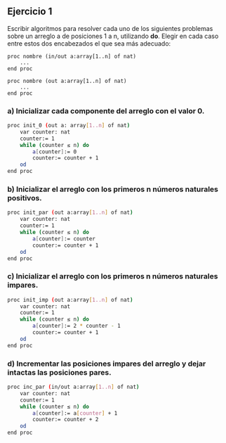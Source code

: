 ## Ejercicio 1
Escribir algoritmos para resolver cada uno de los siguientes problemas sobre un arreglo a de posiciones 1 a n, utilizando **do**. Elegir en cada caso entre estos dos encabezados el que sea más adecuado:

```
proc nombre (in/out a:array[1..n] of nat)
    ...
end proc
```
```
proc nombre (out a:array[1..n] of nat)
    ...
end proc
```

### a) Inicializar cada componente del arreglo con el valor 0.

```bash
proc init_0 (out a: array[1..n] of nat)
    var counter: nat
    counter:= 1
    while (counter ≤ n) do
        a[counter]:= 0
        counter:= counter + 1
    od
end proc
```

### b) Inicializar el arreglo con los primeros n números naturales positivos.

```bash
proc init_par (out a:array[1..n] of nat)
    var counter: nat
    counter:= 1
    while (counter ≤ n) do
        a[counter]:= counter
        counter:= counter + 1
    od
end proc
```

### c) Inicializar el arreglo con los primeros n números naturales impares.

```bash
proc init_imp (out a:array[1..n] of nat)
    var counter: nat
    counter:= 1
    while (counter ≤ n) do
        a[counter]:= 2 * counter - 1
        counter:= counter + 1
    od
end proc
```

### d) Incrementar las posiciones impares del arreglo y dejar intactas las posiciones pares.

```bash
proc inc_par (in/out a:array[1..n] of nat)
    var counter: nat
    counter:= 1
    while (counter ≤ n) do
        a[counter]:= a[counter] + 1
        counter:= counter + 2
    od
end proc
```